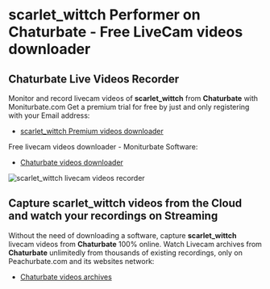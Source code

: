 # scarlet_wittch Performer on Chaturbate - Free LiveCam videos downloader

## Chaturbate Live Videos Recorder

Monitor and record livecam videos of **scarlet_wittch** from **Chaturbate** with Moniturbate.com
Get a premium trial for free by just and only registering with your Email address:
* [scarlet_wittch Premium videos downloader](https://moniturbate.com/request-demo-licence-key.html)

Free livecam videos downloader - Moniturbate Software:
* [Chaturbate videos downloader](https://moniturbate.com/moniturbate-download-software.html)

![scarlet_wittch livecam videos recorder](https://peachurnet.com/templates/moniturbate-software.png)


## Capture scarlet_wittch videos from the Cloud and watch your recordings on Streaming

Without the need of downloading a software, capture **scarlet_wittch** livecam videos from **Chaturbate** 100% online.
Watch Livecam archives from **Chaturbate** unlimitedly from thousands of existing recordings, only on Peachurbate.com and its websites network:
* [Chaturbate videos archives](https://peachurnet.com/)